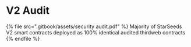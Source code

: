 # V2 Audit



{% file src=".gitbook/assets/security audit.pdf" %}
Majority of StarSeeds V2 smart contracts deployed as 100% identical audited thirdweb contracts
{% endfile %}
